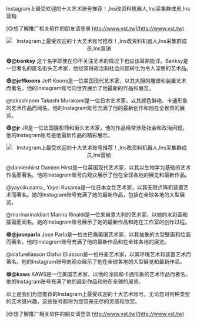 Instagram上最受欢迎的十大艺术账号推荐！,Ins改资料机器人,Ins采集群成员,Ins营销

[😍想了解推广相关软件的朋友请登录 http://www.vst.tw](http://www.vst.tw)

 <center><img src="https://vst.tw/MP4/tuiguang/png/1.png" alt="Instagram上最受欢迎的十大艺术账号推荐！,Ins改资料机器人,Ins采集群成员,Ins营销"></center>

**😄@banksy**
这个名字即使在你不关注艺术的情况下也应该耳熟能详。Banksy是一位著名的匿名街头艺术家，他经常将政治和社会问题转化为令人深思的艺术品。

**😄@jeffkoons**
Jeff Koons是一位美国现代艺术家，以其大胆的雕塑和装置艺术而著名。他的Instagram账号向世界展示了他最新的作品和展览。

@takashipom
Takashi Murakami是一位日本艺术家，以其颜色鲜艳、卡通形象的艺术作品而闻名。他的Instagram账号充满了他的最新创作和他在全世界的展览。

**😄@jr**
JR是一位法国摄影师和街头艺术家，他的作品经常涉及社会和政治问题。他的Instagram账号是他最新作品的精彩展示。

 <center><img src="https://vst.tw/MP4/tuiguang/png/4.png" alt="Instagram上最受欢迎的十大艺术账号推荐！,Ins改资料机器人,Ins采集群成员,Ins营销"></center>

@damienhirst
Damien Hirst是一位英国现代艺术家，以其以生物学为基础的艺术作品而著名。他的Instagram账号向观众展示了他在全球各地的展览和最新作品。

@yayoikusama_
Yayoi Kusama是一位日本女性艺术家，以其无限点阵和装置艺术而著名。她的Instagram账号充满了她的最新作品，包括在全球各地的大型展览。

@marinarinaldiart
Marina Rinaldi是一位来自意大利的艺术家，以她的水彩画和插画而闻名。她的Instagram账号展示了她的最新作品和她在工作室的创作过程。

**😄@joseparla**
Jose Parla是一位古巴裔美国艺术家，以其抽象的大型壁画和绘画而著名。他的Instagram账号充满了他的最新作品和在全球各地的展览。

@olafureliasson
Olafur Eliasson是一位丹麦艺术家，以其环境艺术和装置艺术而著名。他的Instagram账号向观众展示了他在全球各地的大型展览和最新作品。

**😄@kaws**
KAWS是一位美国艺术家，以他的涂鸦和卡通形象的艺术作品而著名。他的Instagram账号充满了他的最新作品和他在全球的展览。

以上是我们为您推荐的Instagram上最受欢迎的十大艺术账号。无论您对何种类型的艺术感兴趣，这些账号都将为您带来无尽的灵感和欣赏。

[😍想了解推广相关软件的朋友请登录 http://www.vst.tw](http://www.vst.tw)



